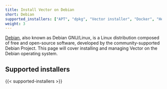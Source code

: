 ```yaml
---
title: Install Vector on Debian
short: Debian
supported_installers: ["APT", "dpkg", "Vector installer", "Docker", "Helm"]
weight: 3
---
```


[Debian], also known as Debian GNU/Linux, is a Linux distribution composed of free and open-source software, developed by the community-supported Debian Project. This page will cover installing and managing Vector on the Debian operating system.

## Supported installers

{{< supported-installers >}}

[debian]: https://debian.org
